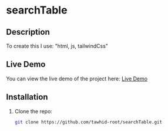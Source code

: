 # searchTable

## Description
To create this I use: "html, js, tailwindCss"

## Live Demo
You can view the live demo of the project here: [Live Demo](https://tawhid-root.github.io/searchTable/)

## Installation
1. Clone the repo:
   ```bash
   git clone https://github.com/tawhid-root/searchTable.git
